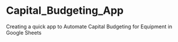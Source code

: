 # Capital_Budgeting_App
Creating a quick app to Automate Capital Budgeting for Equipment in Google Sheets 
